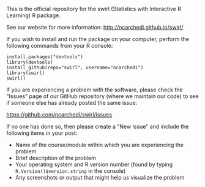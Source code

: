 This is the official repository for the swirl (Statistics with Interactive R Learning) R package.

See our website for more information: http://ncarchedi.github.io/swirl/

If you wish to install and run the package on your computer, perform the following commands from your R console:

```
install.packages("devtools")
library(devtools)
install_github(repo="swirl", username="ncarchedi")
library(swirl)
swirl()
```

If you are experiencing a problem with the software, please check the "Issues" page of our GitHub repository (where we maintain our code) to see if someone else has already posted the same issue:

https://github.com/ncarchedi/swirl/issues

If no one has done so, then please create a "New Issue" and include the following items in your post:

- Name of the course/module within which you are experiencing the problem
- Brief description of the problem
- Your operating system and R version number (found by typing ```R.Version()$version.string``` in the console)
- Any screenshots or output that might help us visualize the problem